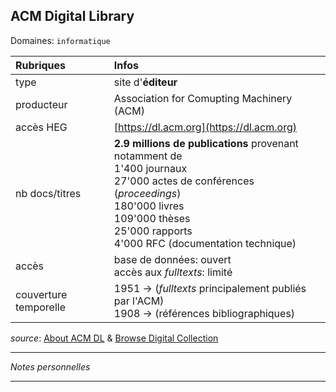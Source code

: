 ## ACM Digital Library
Domaines: `informatique`

| Rubriques | Infos |
| :-------- | :---- |
| type | site d'**éditeur** |
| producteur | Association for Comupting Machinery (ACM) |
| accès HEG | [https://dl.acm.org](https://dl.acm.org) |
| nb docs/titres | **2.9 millions de publications** provenant notamment de <br/>1'400 journaux <br/>27'000 actes de conférences (*proceedings*) <br/>180'000 livres <br/>109'000 thèses <br/>25'000 rapports <br/>4'000 RFC (documentation technique) |
| accès | base de données: ouvert <br/>accès aux *fulltexts*: limité |
| couverture temporelle | 1951 -> (*fulltexts* principalement publiés par l'ACM) <br/>1908 -> (références bibliographiques) |

*source*: [About ACM DL](https://dl.acm.org/about) & [Browse Digital Collection](https://dl.acm.org/browse/)

---

*Notes personnelles*

---
